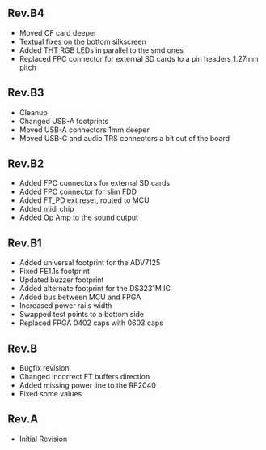 ## Rev.B4

- Moved CF card deeper
- Textual fixes on the bottom silkscreen
- Added THT RGB LEDs in parallel to the smd ones
- Replaced FPC connector for external SD cards to a pin headers 1.27mm pitch

## Rev.B3

- Cleanup
- Changed USB-A footprints
- Moved USB-A connectors 1mm deeper
- Moved USB-C and audio TRS connectors a bit out of the board

## Rev.B2

- Added FPC connectors for external SD cards
- Added FPC connector for slim FDD
- Added FT_PD ext reset, routed to MCU
- Added midi chip
- Added Op Amp to the sound output

## Rev.B1

- Added universal footprint for the ADV7125
- Fixed FE1.1s footprint
- Updated buzzer footprint
- Added alternate footprint for the DS3231M IC
- Added bus between MCU and FPGA
- Increased power rails width
- Swapped test points to a bottom side
- Replaced FPGA 0402 caps with 0603 caps

## Rev.B

- Bugfix revision
- Changed incorrect FT buffers direction
- Added missing power line to the RP2040
- Fixed some values

## Rev.A

- Initial Revision
